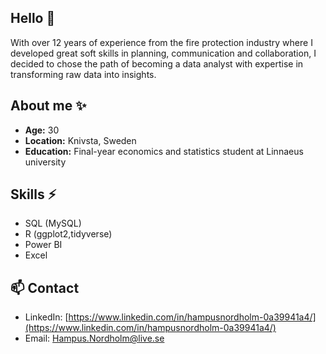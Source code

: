 ## Hello 👋

With over 12 years of experience from the fire protection industry where I developed great soft skills in planning,
communication and collaboration, I decided to chose the path of becoming a data analyst with expertise in transforming raw data into insights.

## About me ✨

- **Age:** 30
- **Location:** Knivsta, Sweden
- **Education:** Final-year economics and statistics student at Linnaeus university

## Skills ⚡

- SQL (MySQL)
- R   (ggplot2,tidyverse)
- Power BI
- Excel

## 📫 Contact
- LinkedIn: [https://www.linkedin.com/in/hampusnordholm-0a39941a4/](https://www.linkedin.com/in/hampusnordholm-0a39941a4/)
- Email: Hampus.Nordholm@live.se
<!--
**HNordholm/HNordholm** is a ✨ _special_ ✨ repository because its `README.md` (this file) appears on your GitHub profile.

Here are some ideas to get you started:

- 🔭 I’m currently working on ...
- 🌱 I’m currently learning ...
- 👯 I’m looking to collaborate on ...
- 🤔 I’m looking for help with ...
- 💬 Ask me about ...
- 📫 How to reach me: ...
- 😄 Pronouns: ...
- ⚡ Fun fact: ...
-->
